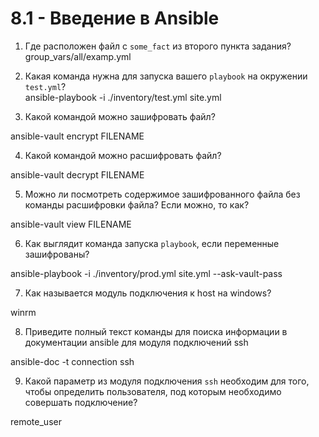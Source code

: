 # 8.1 - Введение в Ansible

1. Где расположен файл с `some_fact` из второго пункта задания?
group_vars/all/examp.yml<br>

2. Какая команда нужна для запуска вашего `playbook` на окружении `test.yml`?<br>
ansible-playbook -i ./inventory/test.yml site.yml<br>

3. Какой командой можно зашифровать файл?<br>

ansible-vault encrypt FILENAME<br>

4. Какой командой можно расшифровать файл?<br>

ansible-vault decrypt FILENAME<br>

5. Можно ли посмотреть содержимое зашифрованного файла без команды расшифровки файла? Если можно, то как?<br>

ansible-vault view FILENAME<br>

6. Как выглядит команда запуска `playbook`, если переменные зашифрованы?<br>

ansible-playbook -i ./inventory/prod.yml site.yml --ask-vault-pass<br>

7. Как называется модуль подключения к host на windows?<br>

winrm<br>

8. Приведите полный текст команды для поиска информации в документации ansible для модуля подключений ssh<br>

ansible-doc -t connection ssh<br>

9. Какой параметр из модуля подключения `ssh` необходим для того, чтобы определить пользователя, под которым необходимо совершать подключение?<br>

remote_user<br>
